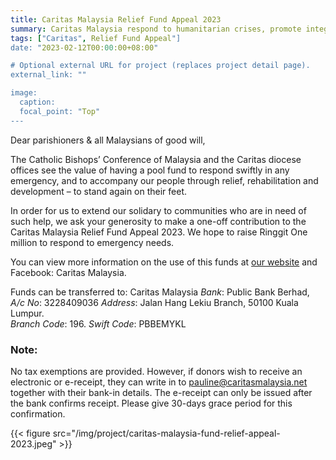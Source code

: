```yaml
---
title: Caritas Malaysia Relief Fund Appeal 2023
summary: Caritas Malaysia respond to humanitarian crises, promote integral human development and advocate on the causes of poverty and violence. We appeal to your good will to generously support our relief and community building efforts.
tags: ["Caritas", Relief Fund Appeal"]
date: "2023-02-12T00:00:00+08:00"

# Optional external URL for project (replaces project detail page).
external_link: ""

image:
  caption:
  focal_point: "Top"
---
```

Dear parishioners & all Malaysians of good will, 

The Catholic Bishops’ Conference of Malaysia and the Caritas diocese offices see the value of having a pool fund to respond swiftly in any emergency, and to accompany our people through relief, rehabilitation and development – to stand again on their feet. 

In order for us to extend our solidary to communities who are in need of such help, we ask your generosity to make a one-off contribution to the Caritas Malaysia Relief Fund Appeal 2023. We hope to raise Ringgit One million to respond to emergency needs. 

You can view more information on the use of this funds at [our website](https://www.caritasmalaysia.net/get-involved/appeal) and Facebook: Caritas Malaysia. 

Funds can be transferred to: 
Caritas Malaysia
*Bank*: Public Bank Berhad, 
*A/c No*: 3228409036 
*Address*: Jalan Hang Lekiu Branch, 50100 Kuala Lumpur.       
*Branch Code*: 196. 
*Swift Code*: PBBEMYKL 

### Note: 
No tax exemptions are provided. However, if donors wish to receive an electronic or e-receipt, they can write in to pauline@caritasmalaysia.net together with their bank-in details. The e-receipt can only be issued after the bank confirms receipt. Please give 30-days grace period for this confirmation. 

{{< figure src="/img/project/caritas-malaysia-fund-relief-appeal-2023.jpeg" >}}
